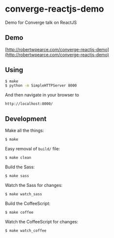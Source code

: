 # converge-reactjs-demo
Demo for Converge talk on ReactJS

## Demo
[http://robertwpearce.com/converge-reactjs-demo](http://robertwpearce.com/converge-reactjs-demo)

## Using
```bash
$ make
$ python -m SimpleHTTPServer 8000
```

And then navigate in your browser to
```
http://localhost:8000/
```

## Development
Make all the things:
```bash
$ make
```

Easy removal of `build/` file:
```bash
$ make clean
```

Build the Sass:
```bash
$ make sass
```

Watch the Sass for changes:
```bash
$ make watch_sass
```

Build the CoffeeScript:
```bash
$ make coffee
```

Watch the CoffeeScript for changes:
```bash
$ make watch_coffee
```
